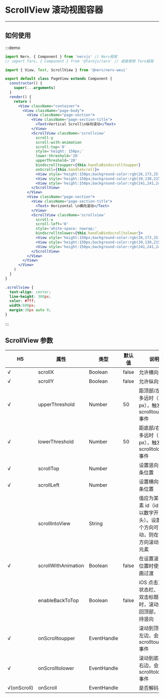 # ScrollView 滚动视图容器

---

## 如何使用

:::demo
```jsx
import Nerv, { Component } from 'nervjs' // Nerv框架
// import Taro, { Component } from '@tarojs/taro' // 或者使用 Taro框架

import { View, Text, ScrollView } from '@nerv/nerv-weui'

export default class PageView extends Component {
  constructor() {
    super(...arguments)
  }
  render() {
    return (
      <View className="container">
        <View className="page-body">
          <View className="page-section">
            <View className="page-section-title">
              <Text>Vertical Scroll\n纵向滚动</Text>
            </View>
            <ScrollView className='scrollview'
              scroll-y
              scroll-with-animation
              scroll-top='0'
              style='height: 150px;'
              lower-threshold='20'
              upperThreshold='20'
              bindscrolltoupper={this.handleBindscrolltoupper}
              onScroll={this.handleScroll}>
              <View style='height:150px;background-color:rgb(26,173,25);'>A</View>
              <View style='height:150px;background-color:rgb(39,130,215);'>B</View>
              <View style='height:150px;background-color:rgb(241,241,241);color: #333;'>C</View>
            </ScrollView>
          </View>
          <View className="page-section">
            <View className="page-section-title">
              <Text> Horizontal \n横向滚动</Text>
            </View>
            <ScrollView className='scrollview'
              scroll-x
              scroll-left='0'
              style='white-space: nowrap;'
              bindscrolltolower={this.handleBindscrolltolower}>
              <View style='height:150px;background-color:rgb(26,173,25);display:inline-block;width: 300px;'>A</View>
              <View style='height:150px;background-color:rgb(39,130,215);display:inline-block;width: 300px;'>B</View>
              <View style='height:150px;background-color:rgb(241,241,241);display:inline-block;width: 300px;color: #333;'>C</View>
            </ScrollView>
          </View>
        </View>
      </View>
    )
  }
}
```

```scss
.scrollview {
  text-align: center;
  line-height: 300px;
  color: #fff;
  width:600px;
  margin:30px auto 0;
}
```
:::

## ScrollView 参数

|     H5      | 属性                | 类型        | 默认值 | 说明                                                                                 |
| ----------- | ------------------- | ----------- | ------ | ------------------------------------------------------------------------------------ |
| √           | scrollX             | Boolean     | false  | 允许横向滚动                                                                         |
| √           | scrollY             | Boolean     | false  | 允许纵向滚动                                                                         |
| √           | upperThreshold      | Number      | 50     | 距顶部/左边多远时（单位 px），触发 scrolltoupper 事件                                |
| √           | lowerThreshold      | Number      | 50     | 距底部/右边多远时（单位 px），触发 scrolltolower 事件                                |
| √           | scrollTop           | Number      |        | 设置竖向滚动条位置                                                                   |
| √           | scrollLeft          | Number      |        | 设置横向滚动条位置                                                                   |
|             | scrollIntoView      | String      |        | 值应为某子元素 id（id 不能以数字开头）。设置哪个方向可滚动，则在哪个方向滚动到该元素 |
| √           | scrollWithAnimation | Boolean     | false  | 在设置滚动条位置时使用动画过渡                                                       |
|             | enableBackToTop     | Boolean     | false  | iOS 点击顶部状态栏、安卓双击标题栏时，滚动条返回顶部，只支持竖向                     |
| √           | onScrolltoupper     | EventHandle |        | 滚动到顶部/左边，会触发 scrolltoupper 事件                                           |
| √           | onScrolltolower     | EventHandle |        | 滚动到底部/右边，会触发 scrolltolower 事件                                           |
| √(onScroll) | onScroll            | EventHandle |        | 是否解码                                                                             |
